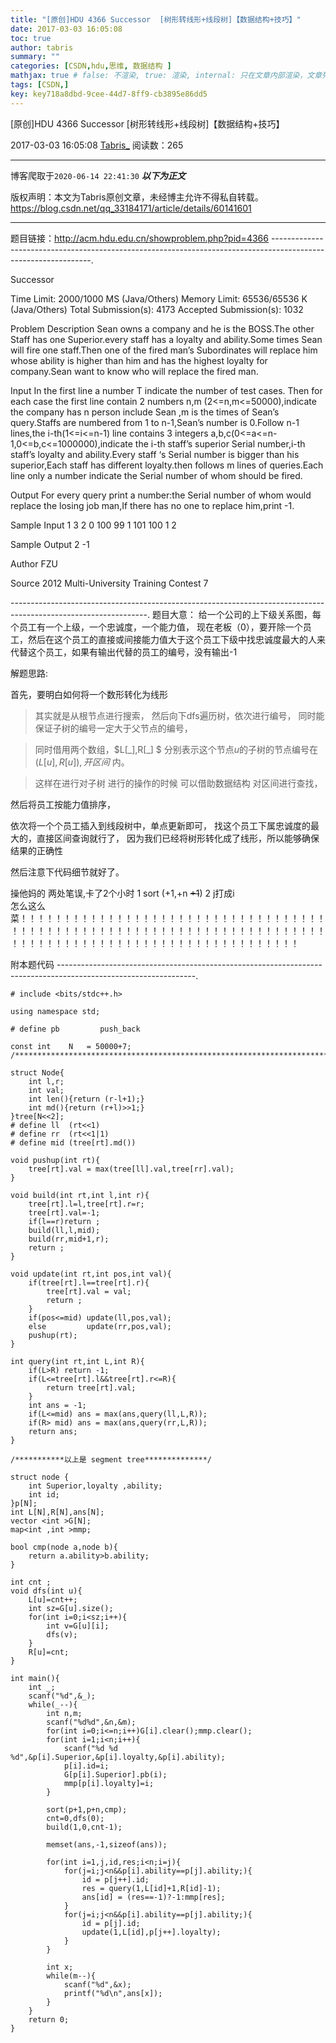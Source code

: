 ```yaml
---
title: "[原创]HDU 4366 Successor  [树形转线形+线段树]【数据结构+技巧】"
date: 2017-03-03 16:05:08
toc: true
author: tabris
summary: ""
categories: [CSDN,hdu,思维, 数据结构 ]
mathjax: true # false: 不渲染, true: 渲染, internal: 只在文章内部渲染，文章列表中不渲染
tags: [CSDN,]
key: key718a8dbd-9cee-44d7-8ff9-cb3895e86dd5
---
```


[原创]HDU 4366 Successor  [树形转线形+线段树]【数据结构+技巧】

2017-03-03 16:05:08  [Tabris_](https://me.csdn.net/qq_33184171) 阅读数：265

---

博客爬取于`2020-06-14 22:41:30`
***以下为正文***

版权声明：本文为Tabris原创文章，未经博主允许不得私自转载。
https://blog.csdn.net/qq_33184171/article/details/60141601

<!-- more -->

---

题目链接：http://acm.hdu.edu.cn/showproblem.php?pid=4366
---------------------------------------------------------------------------------------------------------------.

Successor

Time Limit: 2000/1000 MS (Java/Others)    Memory Limit: 65536/65536 K (Java/Others)
Total Submission(s): 4173    Accepted Submission(s): 1032


Problem Description
Sean owns a company and he is the BOSS.The other Staff has one Superior.every staff has a loyalty and ability.Some times Sean will fire one staff.Then one of the fired man’s Subordinates will replace him whose ability is higher than him and has the highest loyalty for company.Sean want to know who will replace the fired man.
 

Input
In the first line a number T indicate the number of test cases. Then for each case the first line contain 2 numbers n,m (2<=n,m<=50000),indicate the company has n person include Sean ,m is the times of Sean’s query.Staffs are numbered from 1 to n-1,Sean’s number is 0.Follow n-1 lines,the i-th(1<=i<=n-1) line contains 3 integers a,b,c(0<=a<=n-1,0<=b,c<=1000000),indicate the i-th staff’s superior Serial number,i-th staff’s loyalty and ability.Every staff ‘s Serial number is bigger than his superior,Each staff has different loyalty.then follows m lines of queries.Each line only a number indicate the Serial number of whom should be fired.
 

Output
For every query print a number:the Serial number of whom would replace the losing job man,If there has no one to replace him,print -1.
 

Sample Input
1
3 2
0 100 99
1 101 100
1
2
 

Sample Output
2
-1
 

Author
FZU
 

Source
2012 Multi-University Training Contest 7
 
----------------------------------------------------------------------------------------------------------------.
题目大意：
给一个公司的上下级关系图，每个员工有一个上级，一个忠诚度，一个能力值，
现在老板（0），要开除一个员工，然后在这个员工的直接或间接能力值大于这个员工下级中找忠诚度最大的人来代替这个员工，如果有输出代替的员工的编号，没有输出-1


解题思路:

首先，要明白如何将一个数形转化为线形
>其实就是从根节点进行搜索， 
然后向下dfs遍历树，依次进行编号， 
同时能保证子树的编号一定大于父节点的编号，

>同时借用两个数组，$L[\_],R[\_] $
分别表示这个节点$u$的子树的节点编号在$\big(L[u],R[u]\big),开区间$ 内。

>这样在进行对子树 进行的操作的时候 可以借助数据结构 对区间进行查找，

然后将员工按能力值排序，

依次将一个个员工插入到线段树中，单点更新即可，
找这个员工下属忠诚度的最大的，直接区间查询就行了，
因为我们已经将树形转化成了线形，所以能够确保结果的正确性

然后注意下代码细节就好了。
 


操他妈的  两处笔误,卡了2个小时
1  sort  (+1,+n ~~+1~~)
2 j打成i  
怎么这么菜！！！！！！！！！！！！！！！！！！！！！！！！！！！！！！！！！！！！！！！！！！！！！！！！！！！！！！！！！！！！！！！！！！！！！！！！！！！！！！！！！！！！！！！！！！！！！！！！！！！！！！！！


附本题代码
----------------------------------------------------------------------------------------------------------------.
```
# include <bits/stdc++.h>

using namespace std;

# define pb         push_back

const int    N   = 50000+7;
/***********************************************************************/

struct Node{
    int l,r;
    int val;
    int len(){return (r-l+1);}
    int md(){return (r+l)>>1;}
}tree[N<<2];
# define ll  (rt<<1)
# define rr  (rt<<1|1)
# define mid (tree[rt].md())

void pushup(int rt){
    tree[rt].val = max(tree[ll].val,tree[rr].val);
}

void build(int rt,int l,int r){
    tree[rt].l=l,tree[rt].r=r;
    tree[rt].val=-1;
    if(l==r)return ;
    build(ll,l,mid);
    build(rr,mid+1,r);
    return ;
}

void update(int rt,int pos,int val){
    if(tree[rt].l==tree[rt].r){
        tree[rt].val = val;
        return ;
    }
    if(pos<=mid) update(ll,pos,val);
    else         update(rr,pos,val);
    pushup(rt);
}

int query(int rt,int L,int R){
    if(L>R) return -1;
    if(L<=tree[rt].l&&tree[rt].r<=R){
        return tree[rt].val;
    }
    int ans = -1;
    if(L<=mid) ans = max(ans,query(ll,L,R));
    if(R> mid) ans = max(ans,query(rr,L,R));
    return ans;
}

/***********以上是 segment tree**************/

struct node {
    int Superior,loyalty ,ability;
    int id;
}p[N];
int L[N],R[N],ans[N];
vector <int >G[N];
map<int ,int >mmp;

bool cmp(node a,node b){
    return a.ability>b.ability;
}

int cnt ;
void dfs(int u){
    L[u]=cnt++;
    int sz=G[u].size();
    for(int i=0;i<sz;i++){
        int v=G[u][i];
        dfs(v);
    }
    R[u]=cnt;
}

int main(){
    int _;
    scanf("%d",&_);
    while(_--){
        int n,m;
        scanf("%d%d",&n,&m);
        for(int i=0;i<=n;i++)G[i].clear();mmp.clear();
        for(int i=1;i<n;i++){
            scanf("%d %d %d",&p[i].Superior,&p[i].loyalty,&p[i].ability);
            p[i].id=i;
            G[p[i].Superior].pb(i);
            mmp[p[i].loyalty]=i;
        }

        sort(p+1,p+n,cmp);
        cnt=0,dfs(0);
        build(1,0,cnt-1);

        memset(ans,-1,sizeof(ans));

        for(int i=1,j,id,res;i<n;i=j){
            for(j=i;j<n&&p[i].ability==p[j].ability;){
                id = p[j++].id;
                res = query(1,L[id]+1,R[id]-1);
                ans[id] = (res==-1)?-1:mmp[res];
            }
            for(j=i;j<n&&p[i].ability==p[j].ability;){
                id = p[j].id;
                update(1,L[id],p[j++].loyalty);
            }
        }

        int x;
        while(m--){
            scanf("%d",&x);
            printf("%d\n",ans[x]);
        }
    }
    return 0;
}

```
